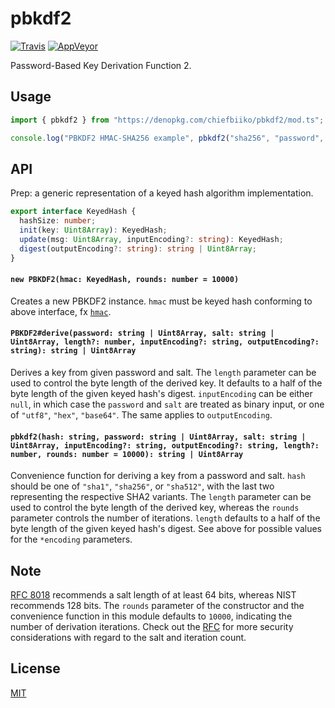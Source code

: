 # pbkdf2

[![Travis](http://img.shields.io/travis/chiefbiiko/pbkdf2.svg?style=flat)](http://travis-ci.org/chiefbiiko/pbkdf2) [![AppVeyor](https://ci.appveyor.com/api/projects/status/github/chiefbiiko/pbkdf2?branch=master&svg=true)](https://ci.appveyor.com/project/chiefbiiko/pbkdf2)

Password-Based Key Derivation Function 2.

## Usage

``` ts
import { pbkdf2 } from "https://denopkg.com/chiefbiiko/pbkdf2/mod.ts";

console.log("PBKDF2 HMAC-SHA256 example", pbkdf2("sha256", "password", "salt"));
```

## API

Prep: a generic representation of a keyed hash algorithm implementation.

``` ts
export interface KeyedHash {
  hashSize: number;
  init(key: Uint8Array): KeyedHash;
  update(msg: Uint8Array, inputEncoding?: string): KeyedHash;
  digest(outputEncoding?: string): string | Uint8Array;
}
```

#### `new PBKDF2(hmac: KeyedHash, rounds: number = 10000)`

Creates a new PBKDF2 instance. `hmac` must be keyed hash conforming to above interface, fx [`hmac`](https://github.com/chiefbiiko/hmac).

#### `PBKDF2#derive(password: string | Uint8Array, salt: string | Uint8Array, length?: number, inputEncoding?: string, outputEncoding?: string): string | Uint8Array`

Derives a key from given password and salt. The `length` parameter can be used to control the byte length of the derived key. It defaults to a half of the byte length of the given keyed hash's digest. `inputEncoding` can be either `null`, in which case the `password` and `salt` are treated as binary input, or one of `"utf8"`, `"hex"`, `"base64"`. The same applies to `outputEncoding`.

#### `pbkdf2(hash: string, password: string | Uint8Array, salt: string | Uint8Array, inputEncoding?: string, outputEncoding?: string, length?: number, rounds: number = 10000): string | Uint8Array`

Convenience function for deriving a key from a password and salt. `hash` should be one of `"sha1"`, `"sha256"`, or `"sha512"`, with the last two representing the respective SHA2 variants. The `length` parameter can be used to control the byte length of the derived key, whereas the `rounds` parameter controls the number of iterations. `length` defaults to a half of the byte length of the given keyed hash's digest. See above for possible values for the `*encoding` parameters.

## Note

[RFC 8018](https://tools.ietf.org/html/rfc8018) recommends a salt length of at least 64 bits, whereas NIST recommends 128 bits. The `rounds` parameter of the constructor and the convenience function in this module defaults to `10000`, indicating the number of derivation iterations. Check out the [RFC](https://tools.ietf.org/html/rfc8018#section-4) for more security considerations with regard to the salt and iteration count.

## License

[MIT](./LICENSE)
